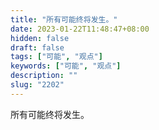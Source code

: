 ```yaml
---
title: "所有可能终将发生。"
date: 2023-01-22T11:48:47+08:00
hidden: false
draft: false
tags: ["可能", "观点"]
keywords: ["可能", "观点"]
description: ""
slug: "2202"
---
```


所有可能终将发生。